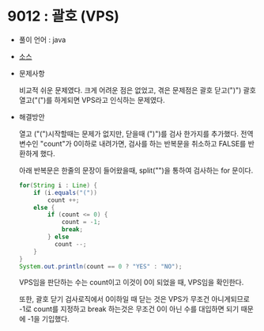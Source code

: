 # 9012 : 괄호 (VPS)

- 풀이 언어 : java

- [소스](../../codingTestSource/9012.md)

- 문제사항

  비교적 쉬운 문제였다.
  크게 어려운 점은 없었고, 겪은 문제점은 괄호 닫고(")") 괄호 열고("(")를 하게되면
  VPS라고 인식하는 문제였다.

- 해결방안

  열고 ("(")시작할때는 문제가 없지만, 닫을때 (")")를 검사 한가지를 추가했다.
  전역 변수인 "count"가 0이하로 내려가면, 검사를 하는 반복문을 취소하고 FALSE를 반환하게 했다.

  아래 반복문은 한줄의 문장이 들어왔을때, split("")을 통하여 검사하는 for 문이다.

  ```java
  for(String i : Line) {
      if (i.equals("("))
          count ++;
      else {
          if (count <= 0) {
              count = -1;
              break;
          } else 
          	count --;
      }
  }
  System.out.println(count == 0 ? "YES" : "NO");
  ```

  VPS임을 판단하는 수는 count이고 이것이 0이 되었을 때, VPS임을 확인한다.

  또한, 괄호 닫기 검사로직에서 0이하일 때 닫는 것은 VPS가 무조건 아니게되므로
   -1로 count를 지정하고 break 하는것은 무조건 0이 아닌 수를 대입하면 되기 때문에 -1을 기입했다.